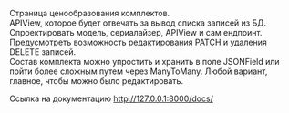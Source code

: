 Страница ценообразования комплектов.  
APIView, которое будет отвечать за вывод списка записей из БД.  
Спроектировать модель, сериалайзер, APIView и сам ендпоинт.  
Предусмотреть возможность редактирования PATCH и удаления DELETE записей.  
Состав комплекта можно упростить и хранить в поле JSONField или пойти более сложным путем через ManyToMany. Любой вариант, главное, чтобы можно было редактировать.  

Ссылка на документацию http://127.0.0.1:8000/docs/
